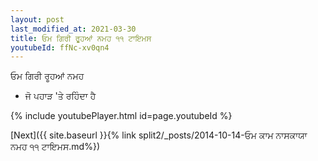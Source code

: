 ```yaml
---
layout: post
last_modified_at: 2021-03-30
title: ਓਮ ਗਿਰੀ ਰੂਹਆਂ ਨਮਹ ੧੧ ਟਾਇਮਸ
youtubeId: ffNc-xv0qn4
---
```

 
 
 ਓਮ ਗਿਰੀ ਰੂਹਆਂ ਨਮਹ  
 
 -  ਜੋ ਪਹਾੜ 'ਤੇ ਰਹਿੰਦਾ ਹੈ 
 
  
 
  
 
 
 
 
 
 


{% include youtubePlayer.html id=page.youtubeId %}
 
[Next]({{ site.baseurl }}{% link  split2/_posts/2014-10-14-ਓਮ ਕਾਮ ਨਾਸਕਾਯਾ ਨਮਹ ੧੧ ਟਾਇਮਸ.md%})
 
